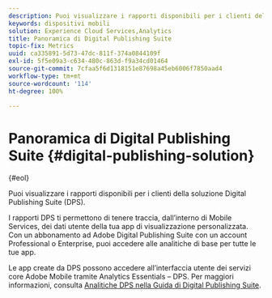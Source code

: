 ```yaml
---
description: Puoi visualizzare i rapporti disponibili per i clienti della soluzione Digital Publishing Suite (DPS).
keywords: dispositivi mobili
solution: Experience Cloud Services,Analytics
title: Panoramica di Digital Publishing Suite
topic-fix: Metrics
uuid: ca335891-5d73-47dc-811f-374a0844109f
exl-id: 5f5e09a3-c634-480c-863d-f9a34cd01464
source-git-commit: 7cfaa5f6d1318151e87698a45eb6006f7850aad4
workflow-type: tm+mt
source-wordcount: '114'
ht-degree: 100%

---
```


# Panoramica di Digital Publishing Suite {#digital-publishing-solution}

{#eol}

Puoi visualizzare i rapporti disponibili per i clienti della soluzione Digital Publishing Suite (DPS).

I rapporti DPS ti permettono di tenere traccia, dall’interno di Mobile Services, dei dati utente della tua app di visualizzazione personalizzata. Con un abbonamento ad Adobe Digital Publishing Suite con un account Professional o Enterprise, puoi accedere alle analitiche di base per tutte le tue app.

Le app create da DPS possono accedere all’interfaccia utente dei servizi core Adobe Mobile tramite Analytics Essentials – DPS. Per maggiori informazioni, consulta [Analitiche DPS nella Guida di Digital Publishing Suite](https://helpx.adobe.com/it/digital-publishing-suite/help/omniture-analytics.html).
